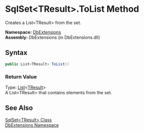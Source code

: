 SqlSet&lt;TResult>.ToList Method
================================
Creates a List&lt;TResult> from the set.

**Namespace:** [DbExtensions][1]  
**Assembly:** DbExtensions (in DbExtensions.dll)

Syntax
------

```csharp
public List<TResult> ToList()
```

### Return Value
Type: [List][2]&lt;[TResult][3]>  
A List&lt;TResult> that contains elements from the set.

See Also
--------
[SqlSet&lt;TResult> Class][3]  
[DbExtensions Namespace][1]  

[1]: ../README.md
[2]: http://msdn.microsoft.com/en-us/library/6sh2ey19
[3]: README.md